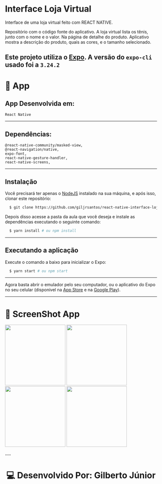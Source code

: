 # Interface Loja Virtual

Interface de uma loja virtual feito com REACT NATIVE. 

Repositório com o código fonte do aplicativo. A loja virtual lista os tênis, junto com o nome e o valor.
Na página de detalhe do produto. Aplicativo mostra a descrição do produto, quais as cores, e o tamanho selecionado.

Este projeto utiliza o [Expo](https://expo.io/). A versão do `expo-cli` usado foi a `3.24.2`
---
# 📱 App
## App Desenvolvida em:
    React Native
---
## Dependências: 

    @react-native-community/masked-view,
    @react-navigation/native,
    expo-font,
    react-native-gesture-handler,
    react-native-screens,
---
## Instalação

Você precisará ter apenas o [NodeJS](https://nodejs.org) instalado na sua máquina, e após isso, clonar este repositório:
```sh
  $ git clone https://github.com/giljrsantos/react-native-interface-loja-virtual.git
```

Depois disso acesse a pasta da aula que você deseja e instale as dependências executando o seguinte comando:
```sh
  $ yarn install # ou npm install
```
---
## Executando a aplicação

Execute o comando a baixo para inicializar o Expo:
```sh
  $ yarn start # ou npm start
```
---
Agora basta abrir o emulador pelo seu computador, ou o aplicativo do Expo no seu celular (disponível na [App Store](https://apps.apple.com/br/app/expo-client/id982107779) e na [Google Play](https://play.google.com/store/apps/details?id=host.exp.exponent&hl=pt_BR)).

---

# 📱 ScreenShot App
<p align="left">
<img src="https://github.com/giljrsantos/react-native-interface-loja-virtual/blob/master/src/assets/Screenshot-1.jpg" width="200">
<img src="https://github.com/giljrsantos/react-native-interface-loja-virtual/blob/master/src/assets/Screenshot-2.jpg" width="200">
<img src="https://github.com/giljrsantos/react-native-interface-loja-virtual/blob/master/src/assets/Screenshot-3.jpg" width="200">
<img src="https://github.com/giljrsantos/react-native-interface-loja-virtual/blob/master/src/assets/Screenshot-4.jpg" width="200">
</p>
---
<h1 align="center">💻 Desenvolvido Por: Gilberto Júnior</h1>
